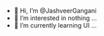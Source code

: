 - 👋 Hi, I’m @JashveerGangani
- 👀 I’m interested in nothing ...
- 🌱 I’m currently learning  UI ...
<!---
JashveerGangani/JashveerGangani is a ✨ special ✨ repository because its `README.md` (this file) appears on your GitHub profile.
You can click the Preview link to take a look at your changes.
--->
